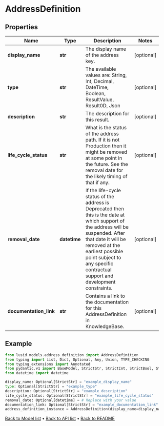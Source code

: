 # AddressDefinition

## Properties
Name | Type | Description | Notes
------------ | ------------- | ------------- | -------------
**display_name** | **str** | The display name of the address key. | [optional] 
**type** | **str** | The available values are: String, Int, Decimal, DateTime, Boolean, ResultValue, Result0D, Json | [optional] 
**description** | **str** | The description for this result. | [optional] 
**life_cycle_status** | **str** | What is the status of the address path. If it is not Production then it might be removed at some point in the future.  See the removal date for the likely timing of that if any. | [optional] 
**removal_date** | **datetime** | If the life-cycle status of the address is Deprecated then this is the date at which support of the address will be suspended.  After that date it will be removed at the earliest possible point subject to any specific contractual support and development constraints. | [optional] 
**documentation_link** | **str** | Contains a link to the documentation for this AddressDefinition in KnowledgeBase. | [optional] 
## Example

```python
from lusid.models.address_definition import AddressDefinition
from typing import List, Dict, Optional, Any, Union, TYPE_CHECKING
from typing_extensions import Annotated
from pydantic.v1 import BaseModel, StrictStr, StrictInt, StrictBool, StrictFloat, StrictBytes, Field, validator, ValidationError, conlist, constr
from datetime import datetime

display_name: Optional[StrictStr] = "example_display_name"
type: Optional[StrictStr] = "example_type"
description: Optional[StrictStr] = "example_description"
life_cycle_status: Optional[StrictStr] = "example_life_cycle_status"
removal_date: Optional[datetime] = # Replace with your value
documentation_link: Optional[StrictStr] = "example_documentation_link"
address_definition_instance = AddressDefinition(display_name=display_name, type=type, description=description, life_cycle_status=life_cycle_status, removal_date=removal_date, documentation_link=documentation_link)

```

[Back to Model list](../README.md#documentation-for-models) &#8226; [Back to API list](../README.md#documentation-for-api-endpoints) &#8226; [Back to README](../README.md)

